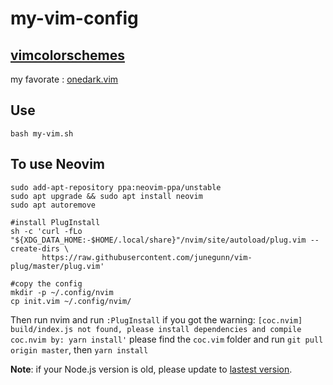 # my-vim-config

## [vimcolorschemes](https://github.com/vimcolorschemes/vimcolorschemes)

my favorate : [onedark.vim](https://github.com/joshdick/onedark.vim)

## Use

`bash my-vim.sh`



## To use Neovim

```
sudo add-apt-repository ppa:neovim-ppa/unstable
sudo apt upgrade && sudo apt install neovim
sudo apt autoremove

#install PlugInstall
sh -c 'curl -fLo "${XDG_DATA_HOME:-$HOME/.local/share}"/nvim/site/autoload/plug.vim --create-dirs \
       https://raw.githubusercontent.com/junegunn/vim-plug/master/plug.vim'
       
#copy the config 
mkdir -p ~/.config/nvim
cp init.vim ~/.config/nvim/
```
Then run nvim and run `:PlugInstall`
if you got the warning: `[coc.nvim] build/index.js not found, please install dependencies and compile coc.nvim by: yarn install'`
please find the `coc.vim` folder and run `git pull origin master`, then `yarn install`

**Note**: if your Node.js version is old, please update to [lastest version](https://askubuntu.com/questions/1265813/how-to-update-node-js-to-the-long-term-support-version-on-ubuntu-20-04).
